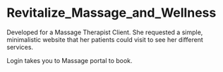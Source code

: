 ﻿# Revitalize_Massage_and_Wellness

 Developed for a Massage Therapist Client.  She requested a simple, minimalistic website that her patients could visit to see her different services.

 Login takes you to Massage portal to book.

 
